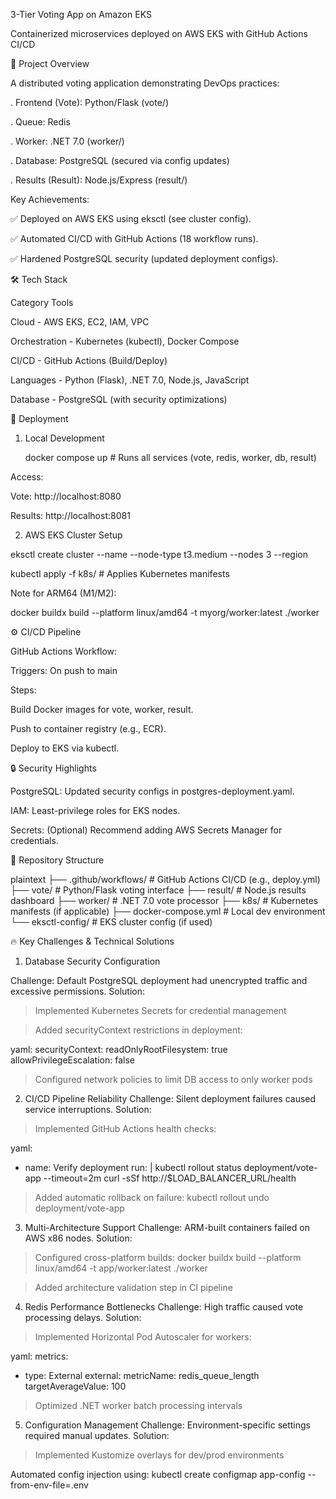 3-Tier Voting App on Amazon EKS

Containerized microservices deployed on AWS EKS with GitHub Actions CI/CD

📌 Project Overview

A distributed voting application demonstrating DevOps practices:

. Frontend (Vote): Python/Flask (vote/)

. Queue: Redis

. Worker: .NET 7.0 (worker/)

. Database: PostgreSQL (secured via config updates)

. Results (Result): Node.js/Express (result/)

Key Achievements:

✅ Deployed on AWS EKS using eksctl (see cluster config).

✅ Automated CI/CD with GitHub Actions (18 workflow runs).

✅ Hardened PostgreSQL security (updated deployment configs).

🛠️ Tech Stack

Category	Tools

Cloud	         -  AWS EKS, EC2, IAM, VPC

Orchestration  - 	Kubernetes (kubectl), Docker Compose

CI/CD	         -  GitHub Actions (Build/Deploy)

Languages     -	Python (Flask), .NET 7.0, Node.js, JavaScript

Database	     -   PostgreSQL (with security optimizations)

🚀 Deployment

1. Local Development
   
   docker compose up  # Runs all services (vote, redis, worker, db, result)

Access:

Vote: http://localhost:8080

Results: http://localhost:8081

2. AWS EKS Cluster Setup
   
eksctl create cluster --name <cluster> --node-type t3.medium --nodes 3 --region <region>

kubectl apply -f k8s/  # Applies Kubernetes manifests

Note for ARM64 (M1/M2):

docker buildx build --platform linux/amd64 -t myorg/worker:latest ./worker

⚙️ CI/CD Pipeline

GitHub Actions Workflow:

Triggers: On push to main

Steps:

Build Docker images for vote, worker, result.

Push to container registry (e.g., ECR).

Deploy to EKS via kubectl.


🔒 Security Highlights

PostgreSQL: Updated security configs in postgres-deployment.yaml.

IAM: Least-privilege roles for EKS nodes.

Secrets: (Optional) Recommend adding AWS Secrets Manager for credentials.

📂 Repository Structure

plaintext
├── .github/workflows/  # GitHub Actions CI/CD (e.g., deploy.yml)
├── vote/               # Python/Flask voting interface
├── result/             # Node.js results dashboard
├── worker/             # .NET 7.0 vote processor
├── k8s/                # Kubernetes manifests (if applicable)
├── docker-compose.yml  # Local dev environment
└── eksctl-config/      # EKS cluster config (if used)


🔥 Key Challenges & Technical Solutions
 
1. Database Security Configuration
   
Challenge: Default PostgreSQL deployment had unencrypted traffic and excessive permissions.
Solution:

> Implemented Kubernetes Secrets for credential management

> Added securityContext restrictions in deployment:

yaml:
securityContext:
  readOnlyRootFilesystem: true
  allowPrivilegeEscalation: false
> Configured network policies to limit DB access to only worker pods

2. CI/CD Pipeline Reliability
Challenge: Silent deployment failures caused service interruptions.
Solution:
> Implemented GitHub Actions health checks:

yaml:
- name: Verify deployment
  run: |
    kubectl rollout status deployment/vote-app --timeout=2m
    curl -sSf http://$LOAD_BALANCER_URL/health
  
> Added automatic rollback on failure:
kubectl rollout undo deployment/vote-app

3. Multi-Architecture Support
Challenge: ARM-built containers failed on AWS x86 nodes.
Solution:
> Configured cross-platform builds: docker buildx build --platform linux/amd64 -t app/worker:latest ./worker
  
> Added architecture validation step in CI pipeline

4. Redis Performance Bottlenecks
Challenge: High traffic caused vote processing delays.
Solution:
> Implemented Horizontal Pod Autoscaler for workers:

yaml:
metrics:
  - type: External
    external:
      metricName: redis_queue_length
      targetAverageValue: 100
> Optimized .NET worker batch processing intervals

5. Configuration Management
Challenge: Environment-specific settings required manual updates.
Solution:
> Implemented Kustomize overlays for dev/prod environments

Automated config injection using:
kubectl create configmap app-config --from-env-file=.env
